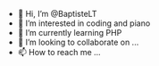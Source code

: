 - 👋 Hi, I’m @BaptisteLT
- 👀 I’m interested in coding and piano
- 🌱 I’m currently learning PHP
- 💞️ I’m looking to collaborate on ...
- 📫 How to reach me ...

<!---
BaptisteLT/BaptisteLT is a ✨ special ✨ repository because its `README.md` (this file) appears on your GitHub profile.
You can click the Preview link to take a look at your changes.
--->
